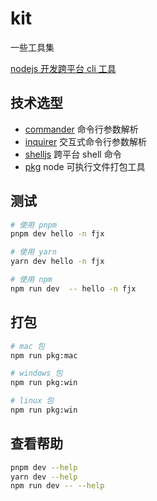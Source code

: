# kit

一些工具集

[nodejs 开发跨平台 cli 工具](https://blog.fengjx.com/pages/64b9b4/)

## 技术选型

- [commander](https://github.com/tj/commander.js) 命令行参数解析
- [inquirer](https://github.com/SBoudrias/Inquirer.js) 交互式命令行参数解析
- [shelljs](https://github.com/shelljs/shelljs) 跨平台 shell 命令
- [pkg](https://github.com/vercel/pkg) node 可执行文件打包工具

## 测试

```bash
# 使用 pnpm
pnpm dev hello -n fjx

# 使用 yarn
yarn dev hello -n fjx

# 使用 npm
npm run dev  -- hello -n fjx
```

## 打包

```bash
# mac 包
npm run pkg:mac

# windows 包
npm run pkg:win

# linux 包
npm run pkg:win
```

## 查看帮助

```bash
pnpm dev --help
yarn dev --help
npm run dev -- --help
```
